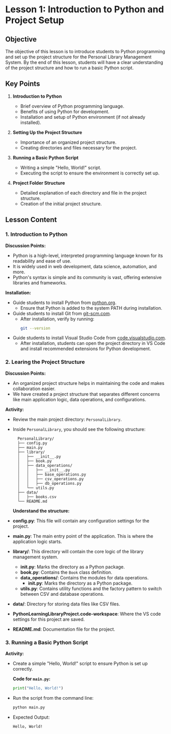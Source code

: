 # Lesson 1: Introduction to Python and Project Setup

## Objective
The objective of this lesson is to introduce students to Python programming and set up the project structure for the Personal Library Management System. By the end of this lesson, students will have a clear understanding of the project structure and how to run a basic Python script.

## Key Points

1. **Introduction to Python**
   - Brief overview of Python programming language.
   - Benefits of using Python for development.
   - Installation and setup of Python environment (if not already installed).

2. **Setting Up the Project Structure**
   - Importance of an organized project structure.
   - Creating directories and files necessary for the project.

3. **Running a Basic Python Script**
   - Writing a simple "Hello, World!" script.
   - Executing the script to ensure the environment is correctly set up.

4. **Project Folder Structure**
   - Detailed explanation of each directory and file in the project structure.
   - Creation of the initial project structure.

## Lesson Content

### 1. Introduction to Python

**Discussion Points:**
- Python is a high-level, interpreted programming language known for its readability and ease of use.
- It is widely used in web development, data science, automation, and more.
- Python's syntax is simple and its community is vast, offering extensive libraries and frameworks.

**Installation:**
- Guide students to install Python from [python.org](https://www.python.org/downloads/).
  - Ensure that Python is added to the system PATH during installation.
- Guide students to install Git from [git-scm.com](https://git-scm.com/).
  - After installation, verify by running:
    ```sh
    git --version
    ```
- Guide students to install Visual Studio Code from [code.visualstudio.com](https://code.visualstudio.com/).
  - After installation, students can open the project directory in VS Code and install recommended extensions for Python development.

### 2. Learing the Project Structure

**Discussion Points:**
- An organized project structure helps in maintaining the code and makes collaboration easier.
- We have created a project structure that separates different concerns like main application logic, data operations, and configurations.

**Activity:**
- Review the main project directory: `PersonalLibrary`.
- Inside `PersonalLibrary`, you should see the following structure:

  ```plaintext
    PersonalLibrary/
    ├── config.py
    ├── main.py
    ├── library/
    │   ├── __init__.py
    │   ├── book.py
    │   ├── data_operations/
    │   │   ├── __init__.py
    │   │   ├── base_operations.py
    │   │   ├── csv_operations.py
    │   │   ├── db_operations.py
    │   └── utils.py
    ├── data/
    │   ├── books.csv
    └── README.md
  ```
  
  **Understand the structure:**
- **config.py**: This file will contain any configuration settings for the project.
- **main.py**: The main entry point of the application. This is where the application logic starts.
- **library/**: This directory will contain the core logic of the library management system.
  - **__init__.py**: Marks the directory as a Python package.
  - **book.py**: Contains the `Book` class definition.
  - **data_operations/**: Contains the modules for data operations.
    - **__init__.py**: Marks the directory as a Python package.
  - **utils.py**: Contains utility functions and the factory pattern to switch between CSV and database operations.
- **data/**: Directory for storing data files like CSV files.
- **PythonLearningLibraryProject.code-workspace**: Where the VS code settings for this project are saved.
- **README.md**: Documentation file for the project.


### 3. Running a Basic Python Script

**Activity:**
- Create a simple "Hello, World!" script to ensure Python is set up correctly.
  
  **Code for `main.py`:**
  ```python
  print("Hello, World!")
  ```
- Run the script from the command line:
    ```cmd
    python main.py
    ```
- Expected Output:
    ```
    Hello, World!
    ```